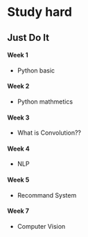 # Study hard
## Just Do It

#### Week 1
- Python basic

#### Week 2
- Python mathmetics

#### Week 3
- What is Convolution??

#### Week 4
- NLP

#### Week 5
- Recommand System

#### Week 7
- Computer Vision
